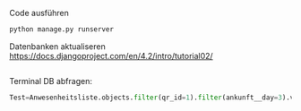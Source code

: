 Code ausführen
```python
python manage.py runserver
```


Datenbanken aktualiseren
https://docs.djangoproject.com/en/4.2/intro/tutorial02/

```python

```



Terminal DB abfragen:

```python
Test=Anwesenheitsliste.objects.filter(qr_id=1).filter(ankunft__day=3).values_list("ankunft").all()
```
